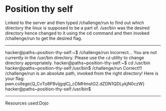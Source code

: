 # Position thy self
Linked to the server and then typed /challenge/run to find out which directory the linux is supposed to be a part of. /usr/bin was the desired directory hence changed to it using the cd command and then invoked
/challenge/run to get the desired flag.
***
hacker@paths~position-thy-self:~$ /challenge/run
Incorrect...
You are not currently in the /usr/bin directory.
Please use the `cd` utility to change directory appropriately.
hacker@paths~position-thy-self:~$ cd /usr/bin
hacker@paths~position-thy-self:/usr/bin$ /challenge/run
Correct!!!
/challenge/run is an absolute path, invoked from the right directory!
Here is your flag:
pwn.college{Q_CvTo8P8vljgqlCj_cDMHmstG2.dZDN1QDLykjN0czW}
hacker@paths~position-thy-self:/usr/bin$
***
Resources used:Dojo

